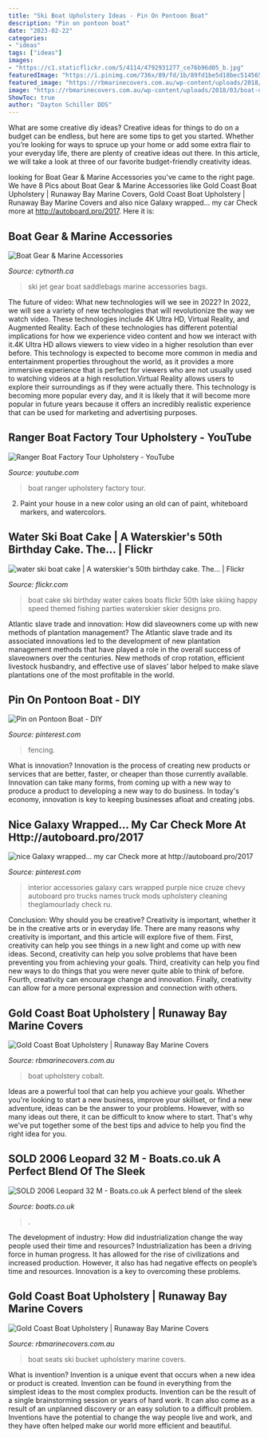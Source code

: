 ```yaml
---
title: "Ski Boat Upholstery Ideas - Pin On Pontoon Boat"
description: "Pin on pontoon boat"
date: "2023-02-22"
categories:
- "ideas"
tags: ["ideas"]
images:
- "https://c1.staticflickr.com/5/4114/4792931277_ce76b96d05_b.jpg"
featuredImage: "https://i.pinimg.com/736x/89/fd/1b/89fd1be5d18bec514565074f4415ed80.jpg"
featured_image: "https://rbmarinecovers.com.au/wp-content/uploads/2018/03/ski-boat-bucket-seats.jpg"
image: "https://rbmarinecovers.com.au/wp-content/uploads/2018/03/boat-upholstery_cobalt-upholstery-2-1.jpg"
ShowToc: true
author: "Dayton Schiller DDS"
---
```



What are some creative diy ideas?
Creative ideas for things to do on a budget can be endless, but here are some tips to get you started. Whether you’re looking for ways to spruce up your home or add some extra flair to your everyday life, there are plenty of creative ideas out there. In this article, we will take a look at three of our favorite budget-friendly creativity ideas.

	

		
looking for Boat Gear &amp; Marine Accessories you've came to the right page. We have 8 Pics about Boat Gear &amp; Marine Accessories like Gold Coast Boat Upholstery | Runaway Bay Marine Covers, Gold Coast Boat Upholstery | Runaway Bay Marine Covers and also nice Galaxy wrapped... my car Check more at http://autoboard.pro/2017. Here it is:
		
    
## Boat Gear &amp; Marine Accessories

<img loading=lazy src="https://www.cytnorth.ca/wp-content/uploads/2016/02/jetski-saddlebags.jpg" onerror="this.onerror=null;this.src='https://tse2.mm.bing.net/th?id=OIP.xRLidZMrJMwjcHVfYhteagHaEK&amp;pid=15.1';" alt="Boat Gear &amp; Marine Accessories">

_Source: cytnorth.ca_

>ski jet gear boat saddlebags marine accessories bags. 

	

The future of video: What new technologies will we see in 2022?
In 2022, we will see a variety of new technologies that will revolutionize the way we watch video. These technologies include 4K Ultra HD, Virtual Reality, and Augmented Reality. Each of these technologies has different potential implications for how we experience video content and how we interact with it.4K Ultra HD allows viewers to view video in a higher resolution than ever before. This technology is expected to become more common in media and entertainment properties throughout the world, as it provides a more immersive experience that is perfect for viewers who are not usually used to watching videos at a high resolution.Virtual Reality allows users to explore their surroundings as if they were actually there. This technology is becoming more popular every day, and it is likely that it will become more popular in future years because it offers an incredibly realistic experience that can be used for marketing and advertising purposes.

    
## Ranger Boat Factory Tour Upholstery - YouTube

<img loading=lazy src="http://i.ytimg.com/vi/P1lkqbWFpAI/maxresdefault.jpg" onerror="this.onerror=null;this.src='https://tse3.mm.bing.net/th?id=OIP.T4p3uxg_Zk0k4Dv_24E-owHaEK&amp;pid=15.1';" alt="Ranger Boat Factory Tour Upholstery - YouTube">

_Source: youtube.com_

>boat ranger upholstery factory tour. 

	

2. Paint your house in a new color using an old can of paint, whiteboard markers, and watercolors.

    
## Water Ski Boat Cake | A Waterskier&#039;s 50th Birthday Cake. The… | Flickr

<img loading=lazy src="https://c1.staticflickr.com/5/4114/4792931277_ce76b96d05_b.jpg" onerror="this.onerror=null;this.src='https://tse1.mm.bing.net/th?id=OIP.BFn6nUcHYBd3rOCve5c0HQHaE9&amp;pid=15.1';" alt="water ski boat cake | A waterskier&#039;s 50th birthday cake. The… | Flickr">

_Source: flickr.com_

>boat cake ski birthday water cakes boats flickr 50th lake skiing happy speed themed fishing parties waterskier skier designs pro. 

	

Atlantic slave trade and innovation: How did slaveowners come up with new methods of plantation management?
The Atlantic slave trade and its associated innovations led to the development of new plantation management methods that have played a role in the overall success of slaveowners over the centuries. New methods of crop rotation, efficient livestock husbandry, and effective use of slaves’ labor helped to make slave plantations one of the most profitable in the world.

    
## Pin On Pontoon Boat - DIY

<img loading=lazy src="https://i.pinimg.com/736x/89/fd/1b/89fd1be5d18bec514565074f4415ed80.jpg" onerror="this.onerror=null;this.src='https://tse2.mm.bing.net/th?id=OIP.HFQfcqc4D0yfDetoyCln-gHaEK&amp;pid=15.1';" alt="Pin on Pontoon Boat - DIY">

_Source: pinterest.com_

>fencing. 

	

What is innovation?
Innovation is the process of creating new products or services that are better, faster, or cheaper than those currently available. Innovation can take many forms, from coming up with a new way to produce a product to developing a new way to do business. In today's economy, innovation is key to keeping businesses afloat and creating jobs.

    
## Nice Galaxy Wrapped... My Car Check More At Http://autoboard.pro/2017

<img loading=lazy src="https://i.pinimg.com/736x/fe/70/1c/fe701c2850d7e9829c8b8818c8605f64.jpg" onerror="this.onerror=null;this.src='https://tse3.mm.bing.net/th?id=OIP.9mUzuBZVYMj3cxRl2GfYAAAAAA&amp;pid=15.1';" alt="nice Galaxy wrapped... my car Check more at http://autoboard.pro/2017">

_Source: pinterest.com_

>interior accessories galaxy cars wrapped purple nice cruze chevy autoboard pro trucks names truck mods upholstery cleaning theglamourlady check ru. 

	

Conclusion: Why should you be creative?
Creativity is important, whether it be in the creative arts or in everyday life. There are many reasons why creativity is important, and this article will explore five of them. First, creativity can help you see things in a new light and come up with new ideas. Second, creativity can help you solve problems that have been preventing you from achieving your goals. Third, creativity can help you find new ways to do things that you were never quite able to think of before. Fourth, creativity can encourage change and innovation. Finally, creativity can allow for a more personal expression and connection with others.

    
## Gold Coast Boat Upholstery | Runaway Bay Marine Covers

<img loading=lazy src="https://rbmarinecovers.com.au/wp-content/uploads/2018/03/boat-upholstery_cobalt-upholstery-2-1.jpg" onerror="this.onerror=null;this.src='https://tse2.mm.bing.net/th?id=OIP.gb5zaQfJ20z8WWEgxXYUhQHaFj&amp;pid=15.1';" alt="Gold Coast Boat Upholstery | Runaway Bay Marine Covers">

_Source: rbmarinecovers.com.au_

>boat upholstery cobalt. 

	

Ideas are a powerful tool that can help you achieve your goals. Whether you're looking to start a new business, improve your skillset, or find a new adventure, ideas can be the answer to your problems. However, with so many ideas out there, it can be difficult to know where to start. That's why we've put together some of the best tips and advice to help you find the right idea for you.

    
## SOLD 2006 Leopard 32 M - Boats.co.uk A Perfect Blend Of The Sleek

<img loading=lazy src="https://expert.boats.co.uk/asset-files/BoatImage/file/31074/large_leopard17.jpg" onerror="this.onerror=null;this.src='https://tse3.mm.bing.net/th?id=OIP.W1k-Dakxfh-Tn4_VU7DXKAHaE8&amp;pid=15.1';" alt="SOLD 2006 Leopard 32 M - Boats.co.uk A perfect blend of the sleek">

_Source: boats.co.uk_

>. 

	

The development of industry: How did industrialization change the way people used their time and resources?
Industrialization has been a driving force in human progress. It has allowed for the rise of civilizations and increased production. However, it also has had negative effects on people’s time and resources. Innovation is a key to overcoming these problems.

    
## Gold Coast Boat Upholstery | Runaway Bay Marine Covers

<img loading=lazy src="https://rbmarinecovers.com.au/wp-content/uploads/2018/03/ski-boat-bucket-seats.jpg" onerror="this.onerror=null;this.src='https://tse2.mm.bing.net/th?id=OIP.hEhlAmHyNWGRj0QMrFcjWQHaFj&amp;pid=15.1';" alt="Gold Coast Boat Upholstery | Runaway Bay Marine Covers">

_Source: rbmarinecovers.com.au_

>boat seats ski bucket upholstery marine covers. 

	

What is invention?
Invention is a unique event that occurs when a new idea or product is created. Invention can be found in everything from the simplest ideas to the most complex products. Invention can be the result of a single brainstorming session or years of hard work. It can also come as a result of an unplanned discovery or an easy solution to a difficult problem. Inventions have the potential to change the way people live and work, and they have often helped make our world more efficient and beautiful.

